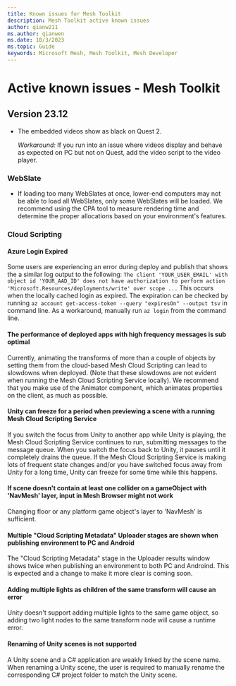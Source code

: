 ```yaml
---
title: Known issues for Mesh Toolkit
description: Mesh Toolkit active known issues
author: qianw211    
ms.author: qianwen
ms.date: 10/3/2023
ms.topic: Guide
keywords: Microsoft Mesh, Mesh Toolkit, Mesh Developer
---
```


# Active known issues - Mesh Toolkit

## Version 23.12

* The embedded videos show as black on Quest 2. 

    *Workaround:*  If you run into an issue where videos display and behave as expected on PC but not on Quest, add the video script to the video player.

### WebSlate

* If loading too many WebSlates at once, lower-end computers may not be able to load all WebSlates, only some WebSlates will be loaded. We recommend using the CPA tool to measure rendering time and determine the proper allocations based on your environment's features.

### Cloud Scripting

#### Azure Login Expired
Some users are experiencing an error during deploy and publish that shows the a similar log output to the following: `The client 'YOUR_USER_EMAIL' with object id 'YOUR_AAD_ID' does not have authorization to perform action 'Microsoft.Resources/deployments/write' over scope ...` This occurs when the locally cached login as expired. The expiration can be checked by running `az account get-access-token --query "expiresOn" --output tsv` in command line. As a workaround, manually run `az login` from the command line.

#### The performance of deployed apps with high frequency messages is sub optimal

Currently, animating the transforms of more than a couple of objects by setting them from the cloud-based Mesh Cloud Scripting can lead to slowdowns when deployed. (Note that these slowdowns are not evident when running the Mesh Cloud Scripting Service locally). We recommend that you make use of the Animator component, which animates properties on the client, as much as possible.

#### Unity can freeze for a period when previewing a scene with a running Mesh Cloud Scripting Service

If you switch the focus from Unity to another app while Unity is playing, the Mesh Cloud Scripting Service continues to run, submitting messages to the message queue. When you switch the focus back to Unity, it pauses until it completely drains the queue. If the Mesh Cloud Scripting Service is making lots of frequent state changes and/or you have switched focus away from Unity for a long time, Unity can freeze for some time while this happens.

#### If scene doesn't contain at least one collider on a gameObject with 'NavMesh' layer, input in Mesh Browser might not work

Changing floor or any platform game object's layer to 'NavMesh' is sufficient.

#### Multiple "Cloud Scripting Metadata" Uploader stages are shown when publishing environment to PC and Android

The "Cloud Scripting Metadata" stage in the Uploader results window shows twice when publishing an environment to both PC and Androind. This is expected and a change to make it more clear is coming soon.

#### Adding multiple lights as children of the same transform  will cause an error

Unity doesn't support adding multiple lights to the same game object, so adding two light nodes to the same transform node will cause a runtime error.

#### Renaming of Unity scenes is not supported

A Unity scene and a C# application are weakly linked by the scene name. When renaming a Unity scene, the user is required to manually rename the corresponding C# project folder to match the Unity scene.
